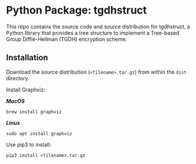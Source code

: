 # Python Package: tgdhstruct
This repo contains the source code and source distribution for tgdhstruct, a Python library that provides a tree structure to implement a Tree-based Group Diffie-Hellman (TGDH) encryption scheme. 
## Installation
Download the source distribution (`<filename>.tar.gz`) from within the `dist` directory.

Install Graphviz:

***MacOS***
```
brew install graphviz
```
***Linux***
```
sudo apt install graphviz
```
Use pip3 to install:
```
pip3 install <filename>.tar.gz
```
